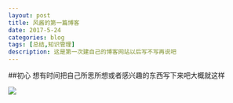 ```yaml
---
layout: post
title: 风酱的第一篇博客
date: 2017-5-24
categories: blog
tags: [总结,知识管理]
description: 这是第一次建自己的博客网站以后写不写再说吧
---
```


##初心
想有时间把自己所思所想或者感兴趣的东西写下来吧大概就这样


![](https://i.pximg.net/img-original/img/2016/10/27/00/10/18/59652188_p0.png)




